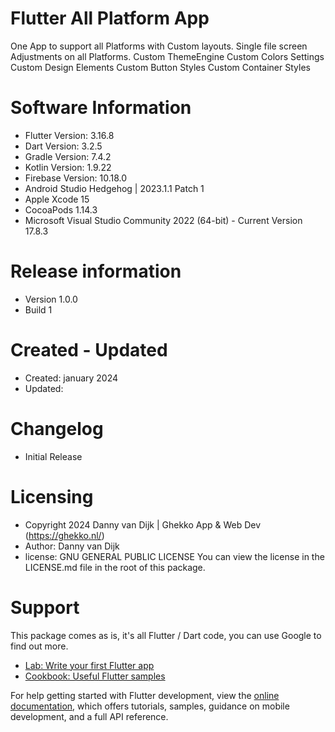 # Flutter All Platform App

One App to support all Platforms with Custom layouts.
Single file screen Adjustments on all Platforms.
Custom ThemeEngine
Custom Colors Settings
Custom Design Elements
Custom Button Styles
Custom Container Styles

# Software Information

- Flutter Version: 3.16.8
- Dart Version: 3.2.5
- Gradle Version: 7.4.2
- Kotlin Version: 1.9.22
- Firebase Version: 10.18.0
- Android Studio Hedgehog | 2023.1.1 Patch 1
- Apple Xcode 15
- CocoaPods 1.14.3
- Microsoft Visual Studio Community 2022 (64-bit) - Current Version 17.8.3

# Release information

- Version 1.0.0
- Build 1

# Created - Updated

- Created: january 2024
- Updated: 

# Changelog

- Initial Release

# Licensing
- Copyright 2024 Danny van Dijk | Ghekko App & Web Dev (https://ghekko.nl/)
- Author: Danny van Dijk
- license: GNU GENERAL PUBLIC LICENSE
  You can view the license in the LICENSE.md file in the root of this package.

# Support
This package comes as is, it's all Flutter / Dart code, you can use Google to find out more.

- [Lab: Write your first Flutter app](https://docs.flutter.dev/get-started/codelab)
- [Cookbook: Useful Flutter samples](https://docs.flutter.dev/cookbook)

For help getting started with Flutter development, view the
[online documentation](https://docs.flutter.dev/), which offers tutorials,
samples, guidance on mobile development, and a full API reference.
